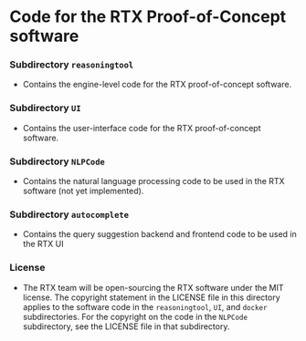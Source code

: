# Code for the RTX Proof-of-Concept software 

### Subdirectory `reasoningtool`

- Contains the engine-level code for the RTX proof-of-concept software.

### Subdirectory `UI`

- Contains the user-interface code for the RTX proof-of-concept software.

### Subdirectory `NLPCode`

- Contains the natural language processing code to be used in the RTX software (not yet implemented).  

### Subdirectory `autocomplete`

- Contains the query suggestion backend and frontend code to be used in the RTX UI

### License

- The RTX team will be open-sourcing the RTX software under the MIT license. The
copyright statement in the LICENSE file in this directory applies to the
software code in the `reasoningtool`, `UI`, and `docker` subdirectories. For the
copyright on the code in the `NLPCode` subdirectory, see the LICENSE file in
that subdirectory.


